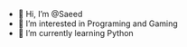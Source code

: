 - 👋 Hi, I’m @Saeed
- 👀 I’m interested in Programing and Gaming
- 🌱 I’m currently learning Python

<!---
TheSavatar/TheSavatar is a ✨ special ✨ repository because its `README.md` (this file) appears on your GitHub profile.
You can click the Preview link to take a look at your changes.
--->
